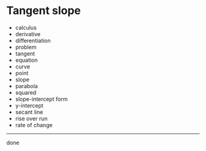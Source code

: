 ﻿# Tangent slope

- calculus
- derivative
- differentiation
- problem
- tangent
- equation
- curve
- point
- slope
- parabola
- squared
- slope-intercept form
- y-intercept
- secant line
- rise over run
- rate of change

***

done